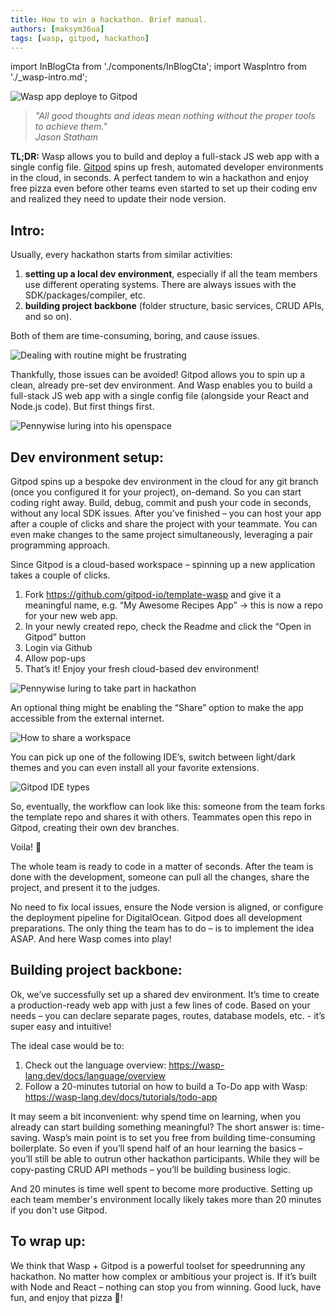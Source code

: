 ```yaml
---
title: How to win a hackathon. Brief manual.
authors: [maksym36ua]
tags: [wasp, gitpod, hackathon]
---
```


import InBlogCta from './components/InBlogCta';
import WaspIntro from './_wasp-intro.md';

![Wasp app deploye to Gitpod](../static/img/gitpod-hackathon-preview.png)

>*"All good thoughts and ideas mean nothing without the proper tools to achieve them."*<br/>
>*Jason Statham*

**TL;DR:** Wasp allows you to build and deploy a full-stack JS web app with a single config file. [Gitpod](https://gitpod.io/) spins up fresh, automated developer environments in the cloud, in seconds. A perfect tandem to win a hackathon and enjoy free pizza even before other teams even started to set up their coding env and realized they need to update their node version. 

<!--truncate-->

<WaspIntro />
<InBlogCta />

## Intro:

Usually, every hackathon starts from similar activities:<br/>
1) **setting up a local dev environment**, especially if all the team members use different operating systems. There are always issues with the SDK/packages/compiler, etc.<br/>
2) **building project backbone** (folder structure, basic services, CRUD APIs, and so on).

Both of them are time-consuming, boring, and cause issues.

![Dealing with routine might be frustrating](../static/img/I-quit.gif)

Thankfully, those issues can be avoided! Gitpod allows you to spin up a clean, already pre-set dev environment. And Wasp enables you to build a full-stack JS web app with a single config file (alongside your React and Node.js code). But first things first.

![Pennywise luring into his openspace](../static/img/hackathon-pennywise.jpg)

## Dev environment setup: 

Gitpod spins up a bespoke dev environment in the cloud for any git branch (once you configured it for your project), on-demand. So you can start coding right away. Build, debug, commit and push your code in seconds, without any local SDK issues. After you’ve finished – you can host your app after a couple of clicks and share the project with your teammate. You can even make changes to the same project simultaneously, leveraging a pair programming approach. 

Since Gitpod is a cloud-based workspace – spinning up a new application takes a couple of clicks. 

1) Fork https://github.com/gitpod-io/template-wasp and give it a meaningful name, e.g. “My Awesome Recipes App” -> this is now a repo for your new web app.<br/>
2) In your newly created repo, check the Readme and click the “Open in Gitpod” button<br/>
3) Login via Github<br/>
4) Allow pop-ups<br/>
5) That’s it! Enjoy your fresh cloud-based dev environment!<br/>

![Pennywise luring to take part in hackathon](../static/img/gitpod-roadmap.png)

An optional thing might be enabling the “Share” option to make the app accessible from the external internet. 

![How to share a workspace](../static/img/gitpod-share.jpg)

You can pick up one of the following IDE’s, switch between light/dark themes and you can even install all your favorite extensions. 

![Gitpod IDE types](../static/img/gitpod-ide.jpg)

So, eventually, the workflow can look like this: someone from the team forks the template repo and shares it with others. Teammates open this repo in Gitpod, creating their own dev branches. 

Voila! 🥳

The whole team is ready to code in a matter of seconds. After the team is done with the development, someone can pull all the changes, share the project, and present it to the judges. 

No need to fix local issues, ensure the Node version is aligned, or configure the deployment pipeline for DigitalOcean. Gitpod does all development preparations. The only thing the team has to do – is to implement the idea ASAP. And here Wasp comes into play!

## Building project backbone:

Ok, we’ve successfully set up a shared dev environment. It’s time to create a production-ready web app with just a few lines of code. Based on your needs – you can declare separate pages, routes, database models, etc. - it’s super easy and intuitive! 

The ideal case would be to:<br/>
1) Check out the language overview: https://wasp-lang.dev/docs/language/overview <br/>
2) Follow a 20-minutes tutorial on how to build a To-Do app with Wasp: https://wasp-lang.dev/docs/tutorials/todo-app <br/>

It may seem a bit inconvenient: why spend time on learning, when you already can start building something meaningful? The short answer is: time-saving. Wasp’s main point is to set you free from building time-consuming boilerplate. So even if you’ll spend half of an hour learning the basics –  you’ll still be able to outrun other hackathon participants. While they will be copy-pasting CRUD API methods – you’ll be building business logic.

And 20 minutes is time well spent to become more productive. Setting up each team member's environment locally likely takes more than 20 minutes if you don't use Gitpod.


## To wrap up: 

We think that Wasp + Gitpod is a powerful toolset for speedrunning any hackathon. No matter how complex or ambitious your project is. If it’s built with Node and React – nothing can stop you from winning. Good luck, have fun, and enjoy that pizza 🍕!

